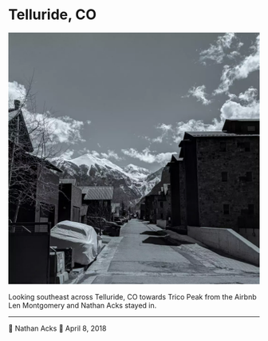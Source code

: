 # Telluride, CO

![Looking down the road in a mountain town](assets/83f0bc97d9dcb612dfd817b89db6a83f.webp)

Looking southeast across Telluride, CO towards Trico Peak from the Airbnb Len Montgomery and Nathan Acks stayed in.

- - - -

👤 Nathan Acks
📅 April 8, 2018
